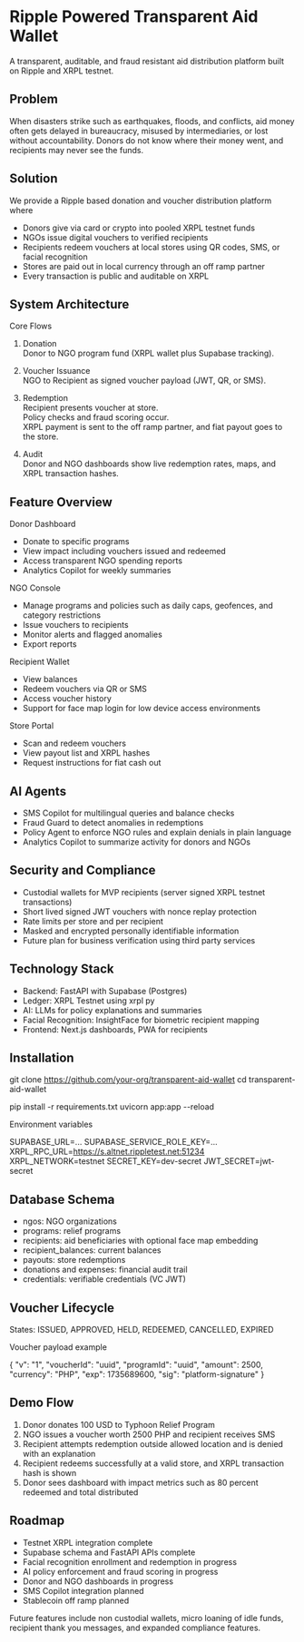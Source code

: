 # Ripple Powered Transparent Aid Wallet

A transparent, auditable, and fraud resistant aid distribution platform built on Ripple and XRPL testnet.

## Problem

When disasters strike such as earthquakes, floods, and conflicts, aid money often gets delayed in bureaucracy, misused by intermediaries, or lost without accountability. Donors do not know where their money went, and recipients may never see the funds.

## Solution

We provide a Ripple based donation and voucher distribution platform where

- Donors give via card or crypto into pooled XRPL testnet funds
- NGOs issue digital vouchers to verified recipients
- Recipients redeem vouchers at local stores using QR codes, SMS, or facial recognition
- Stores are paid out in local currency through an off ramp partner
- Every transaction is public and auditable on XRPL

## System Architecture

Core Flows

1. Donation  
   Donor to NGO program fund (XRPL wallet plus Supabase tracking).

2. Voucher Issuance  
   NGO to Recipient as signed voucher payload (JWT, QR, or SMS).

3. Redemption  
   Recipient presents voucher at store.  
   Policy checks and fraud scoring occur.  
   XRPL payment is sent to the off ramp partner, and fiat payout goes to the store.

4. Audit  
   Donor and NGO dashboards show live redemption rates, maps, and XRPL transaction hashes.

## Feature Overview

Donor Dashboard
- Donate to specific programs
- View impact including vouchers issued and redeemed
- Access transparent NGO spending reports
- Analytics Copilot for weekly summaries

NGO Console
- Manage programs and policies such as daily caps, geofences, and category restrictions
- Issue vouchers to recipients
- Monitor alerts and flagged anomalies
- Export reports

Recipient Wallet
- View balances
- Redeem vouchers via QR or SMS
- Access voucher history
- Support for face map login for low device access environments

Store Portal
- Scan and redeem vouchers
- View payout list and XRPL hashes
- Request instructions for fiat cash out

## AI Agents

- SMS Copilot for multilingual queries and balance checks
- Fraud Guard to detect anomalies in redemptions
- Policy Agent to enforce NGO rules and explain denials in plain language
- Analytics Copilot to summarize activity for donors and NGOs

## Security and Compliance

- Custodial wallets for MVP recipients (server signed XRPL testnet transactions)
- Short lived signed JWT vouchers with nonce replay protection
- Rate limits per store and per recipient
- Masked and encrypted personally identifiable information
- Future plan for business verification using third party services

## Technology Stack

- Backend: FastAPI with Supabase (Postgres)
- Ledger: XRPL Testnet using xrpl py
- AI: LLMs for policy explanations and summaries
- Facial Recognition: InsightFace for biometric recipient mapping
- Frontend: Next.js dashboards, PWA for recipients

## Installation

git clone https://github.com/your-org/transparent-aid-wallet
cd transparent-aid-wallet

pip install -r requirements.txt
uvicorn app:app --reload

Environment variables

SUPABASE_URL=...
SUPABASE_SERVICE_ROLE_KEY=...
XRPL_RPC_URL=https://s.altnet.rippletest.net:51234
XRPL_NETWORK=testnet
SECRET_KEY=dev-secret
JWT_SECRET=jwt-secret

## Database Schema

- ngos: NGO organizations
- programs: relief programs
- recipients: aid beneficiaries with optional face map embedding
- recipient_balances: current balances
- payouts: store redemptions
- donations and expenses: financial audit trail
- credentials: verifiable credentials (VC JWT)

## Voucher Lifecycle

States: ISSUED, APPROVED, HELD, REDEEMED, CANCELLED, EXPIRED

Voucher payload example

{
  "v": "1",
  "voucherId": "uuid",
  "programId": "uuid",
  "amount": 2500,
  "currency": "PHP",
  "exp": 1735689600,
  "sig": "platform-signature"
}

## Demo Flow

1. Donor donates 100 USD to Typhoon Relief Program
2. NGO issues a voucher worth 2500 PHP and recipient receives SMS
3. Recipient attempts redemption outside allowed location and is denied with an explanation
4. Recipient redeems successfully at a valid store, and XRPL transaction hash is shown
5. Donor sees dashboard with impact metrics such as 80 percent redeemed and total distributed

## Roadmap

- Testnet XRPL integration complete
- Supabase schema and FastAPI APIs complete
- Facial recognition enrollment and redemption in progress
- AI policy enforcement and fraud scoring in progress
- Donor and NGO dashboards in progress
- SMS Copilot integration planned
- Stablecoin off ramp planned

Future features include non custodial wallets, micro loaning of idle funds, recipient thank you messages, and expanded compliance features.
